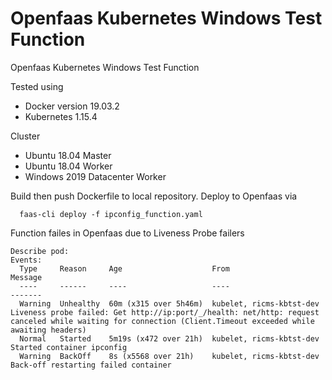 # Openfaas Kubernetes Windows Test Function

Openfaas Kubernetes Windows Test Function

Tested using 
 - Docker version 19.03.2
 - Kubernetes 1.15.4

Cluster
 - Ubuntu 18.04 Master
 - Ubuntu 18.04 Worker
 - Windows 2019 Datacenter Worker

Build then push Dockerfile to local repository.
Deploy to Openfaas via
````
  faas-cli deploy -f ipconfig_function.yaml
````
  

Function failes in Openfaas due to Liveness Probe failers 
````
Describe pod:
Events:
  Type     Reason     Age                    From                      Message
  ----     ------     ----                   ----                      -------
  Warning  Unhealthy  60m (x315 over 5h46m)  kubelet, ricms-kbtst-dev  Liveness probe failed: Get http://ip:port/_/health: net/http: request canceled while waiting for connection (Client.Timeout exceeded while awaiting headers)
  Normal   Started    5m19s (x472 over 21h)  kubelet, ricms-kbtst-dev  Started container ipconfig
  Warning  BackOff    8s (x5568 over 21h)    kubelet, ricms-kbtst-dev  Back-off restarting failed container
````
